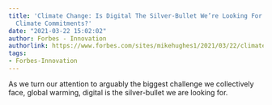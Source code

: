 ```yaml
---
title: 'Climate Change: Is Digital The Silver-Bullet We’re Looking For To Meet Our
  Climate Commitments?'
date: "2021-03-22 15:02:02"
author: Forbes - Innovation
authorlink: https://www.forbes.com/sites/mikehughes1/2021/03/22/climate-change-is-digital-the-silver-bullet-were-looking-for-to-meet-our-climate-commitments/
tags:
- Forbes-Innovation
---
```

As we turn our attention to arguably the biggest challenge we collectively face, global warming, digital is the silver-bullet we are looking for.